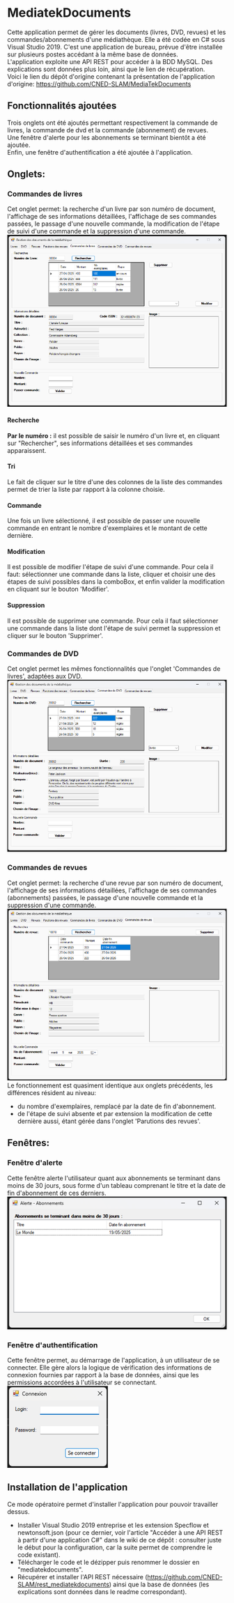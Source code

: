 # MediatekDocuments
Cette application permet de gérer les documents (livres, DVD, revues) et les commandes/abonnements d'une médiathèque. Elle a été codée en C# sous Visual Studio 2019. C'est une application de bureau, prévue d'être installée sur plusieurs postes accédant à la même base de données.<br>
L'application exploite une API REST pour accéder à la BDD MySQL. Des explications sont données plus loin, ainsi que le lien de récupération.<br>
Voici le lien du dépôt d'origine contenant la présentation de l'application d'origine: https://github.com/CNED-SLAM/MediaTekDocuments
## Fonctionnalités ajoutées
Trois onglets ont été ajoutés permettant respectivement la commande de livres, la commande de dvd et la commande (abonnement) de revues.<br>
Une fenêtre d'alerte pour les abonnements se terminant bientôt a été ajoutée.<br>
Enfin, une fenêtre d'authentification a été ajoutée à l'application.
## Onglets:
### Commandes de livres
Cet onglet permet: la recherche d'un livre par son numéro de document, l'affichage de ses informations détaillées, l'affichage de ses commandes passées, le passage d'une nouvelle commande, la modification de l'étape de suivi d'une commande et la suppression d'une commande.<br>
![img1](https://github.com/frMGB/mediatekdocuments/blob/main/assets/132413.png?raw=true)
#### Recherche
<strong>Par le numéro :</strong> il est possible de saisir le numéro d'un livre et, en cliquant sur "Rechercher", ses informations détaillées et ses commandes apparaissent.
#### Tri
Le fait de cliquer sur le titre d'une des colonnes de la liste des commandes permet de trier la liste par rapport à la colonne choisie.
#### Commande
Une fois un livre sélectionné, il est possible de passer une nouvelle commande en entrant le nombre d'exemplaires et le montant de cette dernière.
#### Modification
Il est possible de modifier l'étape de suivi d'une commande. Pour cela il faut: sélectionner une commande dans la liste, cliquer et choisir une des étapes de suivi possibles dans la comboBox, et enfin valider la modification en cliquant sur le bouton 'Modifier'.
#### Suppression
Il est possible de supprimer une commande. Pour cela il faut sélectionner une commande dans la liste dont l'étape de suivi permet la suppression et cliquer sur le bouton 'Supprimer'.
### Commandes de DVD
Cet onglet permet les mêmes fonctionnalités que l'onglet 'Commandes de livres', adaptées aux DVD.
![img2](https://github.com/frMGB/mediatekdocuments/blob/main/assets/132431.png?raw=true)
### Commandes de revues
Cet onglet permet: la recherche d'une revue par son numéro de document, l'affichage de ses informations détaillées, l'affichage de ses commandes (abonnements) passées, le passage d'une nouvelle commande et la suppression d'une commande.<br>
![img3](https://github.com/frMGB/mediatekdocuments/blob/main/assets/132443.png?raw=true)
Le fonctionnement est quasiment identique aux onglets précédents, les différences résident au niveau:<br>
- du nombre d'exemplaires, remplacé par la date de fin d'abonnement.<br>
- de l'étape de suivi absente et par extension la modification de cette dernière aussi, étant gérée dans l'onglet 'Parutions des revues'.
## Fenêtres:
### Fenêtre d'alerte
Cette fenêtre alerte l'utilisateur quant aux abonnements se terminant dans moins de 30 jours, sous forme d'un tableau comprenant le titre et la date de fin d'abonnement de ces derniers.<br>
![img4](https://github.com/frMGB/mediatekdocuments/blob/main/assets/132323.png?raw=true)
### Fenêtre d'authentification
Cette fenêtre permet, au démarrage de l'application, à un utilisateur de se connecter. Elle gère alors la logique de vérification des informations de connexion fournies par rapport à la base de données, ainsi que les permissions accordées à l'utilisateur se connectant.
![img5](https://github.com/frMGB/mediatekdocuments/blob/main/assets/132300.png?raw=true)
## Installation de l'application
Ce mode opératoire permet d'installer l'application pour pouvoir travailler dessus.<br>
- Installer Visual Studio 2019 entreprise et les extension Specflow et newtonsoft.json (pour ce dernier, voir l'article "Accéder à une API REST à partir d'une application C#" dans le wiki de ce dépôt : consulter juste le début pour la configuration, car la suite permet de comprendre le code existant).<br>
- Télécharger le code et le dézipper puis renommer le dossier en "mediatekdocuments".<br>
- Récupérer et installer l'API REST nécessaire (https://github.com/CNED-SLAM/rest_mediatekdocuments) ainsi que la base de données (les explications sont données dans le readme correspondant).
